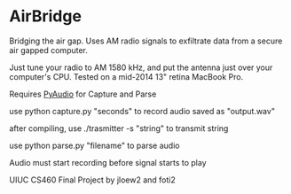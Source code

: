 # AirBridge
Bridging the air gap. Uses AM radio signals to exfiltrate data from a secure air gapped computer.

Just tune your radio to AM 1580 kHz, and put the antenna just over your computer's CPU. Tested on a mid-2014 13" retina MacBook Pro.

Requires [PyAudio](https://people.csail.mit.edu/hubert/pyaudio) for Capture and Parse 

use python capture.py "seconds" to record audio saved as "output.wav"

after compiling, use ./trasmitter -s "string" to transmit string 

use python parse.py "filename" to parse audio

Audio must start recording before signal starts to play


UIUC CS460 Final Project by jloew2 and foti2
